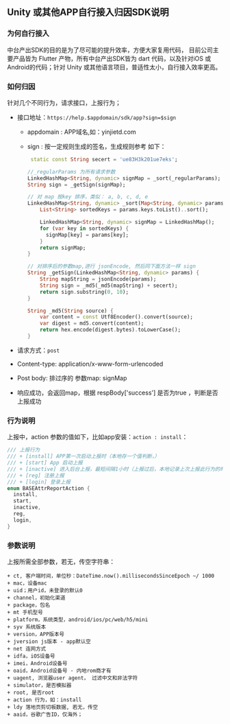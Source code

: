 ## Unity 或其他APP自行接入归因SDK说明

### 为何自行接入

中台产出SDK的目的是为了尽可能的提升效率，方便大家复用代码， 目前公司主要产品皆为 Flutter 产物，所有中台产出SDK皆为 dart 代码，以及针对iOS 或 Android的代码；针对 Unity 或其他语言项目，普适性太小，自行接入效率更高。

### 如何归因

针对几个不同行为，请求接口，上报行为；

+ 接口地址：`https://help.$appdomain/sdk/app?sign=$sign`

  + appdomain : APP域名,如：yinjietd.com

  + sign : 按一定规则生成的签名，生成规则参考 如下：

    ```dart
     static const String secert = 'ue83H3k201ue7eks';
    
    //_regularParams 为所有请求参数
    LinkedHashMap<String, dynamic> signMap = _sort(_regularParams);
    String sign = _getSign(signMap);
    
    // 对 map 按key 排序，类似： a, b, c, d, e
    LinkedHashMap<String, dynamic> _sort(Map<String, dynamic> params) {
        List<String> sortedKeys = params.keys.toList()..sort();
    
        LinkedHashMap<String, dynamic> signMap = LinkedHashMap();
        for (var key in sortedKeys) {
          signMap[key] = params[key];
        }
        return signMap;
    }
    
    // 对排序后的参数map,进行 jsonEncode, 然后同下面方法一样 sign 
    String _getSign(LinkedHashMap<String, dynamic> params) {
        String mapString = jsonEncode(params);
        String sign = _md5(_md5(mapString) + secert);
        return sign.substring(0, 10);
    }
    
    String _md5(String source) {
        var content = const Utf8Encoder().convert(source);
        var digest = md5.convert(content);
        return hex.encode(digest.bytes).toLowerCase();
    }
    ```

+ 请求方式：`post`

+ Content-type: application/x-www-form-urlencoded

+ Post body:  排过序的 参数map: signMap

+ 响应成功，会返回map，根据 respBody['success'] 是否为true ，判断是否上报成功



### 行为说明

上报中，action 参数的值如下，比如app安装：`action : install`：

```dart
/// 上报行为
/// + [install] APP第一次启动上报时（本地存一个值判断，）
/// + [start] App 启动上报
/// + [inactive] 进入后台上报，最短间隔1小时（上报过后，本地记录上次上报此行为的时间，下次上报时对比，若小于1小时，则不上报该行为）
/// + [reg] 注册上报
/// + [login] 登录上报
enum BASEAttrReportAction {
  install,
  start,
  inactive,
  reg,
  login,
}
```

   ### 参数说明

上报所需全部参数，若无，传空字符串：

```
+ ct, 客户端时间，单位秒：DateTime.now().millisecondsSinceEpoch ~/ 1000
+ mac，设备mac
+ uid；用户id，未登录的默认0
+ channel，初始化渠道
+ package，包名
+ mt 手机型号
+ platform，系统类型，android/ios/pc/web/h5/mini
+ syv 系统版本
+ version，APP版本号
+ jversion js版本 - app默认空
+ net 连网方式
+ idfa，iOS设备号
+ imei，Android设备号
+ oaid，Android设备号 - 内地rom商才有
+ uagent, 浏览器user agent， 过滤中文和非法字符
+ simulator，是否模拟器
+ root, 是否root
+ action 行为，如：install 
+ ldy 落地页剪切板数据, 若无，传空
+ aaid，谷歌广告ID，仅海外；
```


